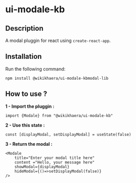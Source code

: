 # ui-modale-kb 

## Description
A modal pluggin for react using `create-react-app`.

## Installation
Run the following command:

`npm install @wikikhaera/ui-modale-kbmodal-lib`


## How to use ?
**1 - Import the pluggin :**

`import {Modale} from "@wikikhaera/ui-modale-kb"`


**2 - Use this state :**

`const [displayModal, setDisplayModal] = useState(false)`


**3 - Return the modal :**
```
<Modale
    title="Enter your modal title here" 
    content ="Hello, your message here" 
    showModal={displayModal} 
    hideModal={()=>setDisplayModal(false)} 
/>
```



